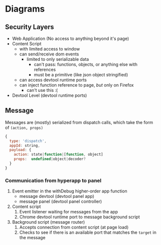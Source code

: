 # Diagrams

## Security Layers

 - Web Application (No access to anything beyond it's page)
 - Content Script
    - with limited access to window
    - can send/receive dom events
      - limited to only serializable data
        - can't pass: functions, objects, or anything else with references
        - must be a primitive (like json object stringified)
    - can access devtool runtime ports
    - can inject function reference to page, *but* only on Firefox
      - can't use this :(
 - Devtool Level (devtool runtime ports)


## Message

Messages are (mostly) serialized from dispatch calls, which take the form of `(action, props)`

```js
{
  type: 'dispatch',
  appId: string,
  payload: {
    action: state|function|[function, object]
    props:  undefined|object|decoder?
  }
}
```


### Communication from hyperapp to panel

 1. Event emitter in the withDebug higher-order app function
    - message devtool (devtool panel app)
    - message panel (devtool panel controller)
 2. Content script
    1. Event listener waiting for messages from the app
    2. Chrome devtool runtime port to message background script
 3. Background script (message router)
    1. Accepts connection from content script (at page load)
    2. Checks to see if there is an available port that matches the `target` in the message


